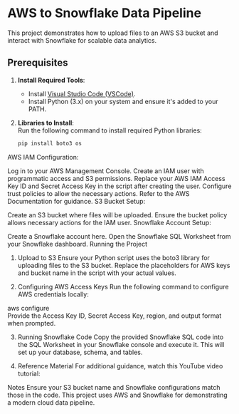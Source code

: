 # AWS to Snowflake Data Pipeline  

This project demonstrates how to upload files to an AWS S3 bucket and interact with Snowflake for scalable data analytics.  

## Prerequisites  
1. **Install Required Tools**:  
   - Install [Visual Studio Code (VSCode)](https://code.visualstudio.com/).  
   - Install Python (3.x) on your system and ensure it's added to your PATH.  

2. **Libraries to Install**:  
   Run the following command to install required Python libraries:  
   ```bash  
   pip install boto3 os  
AWS IAM Configuration:

Log in to your AWS Management Console.
Create an IAM user with programmatic access and S3 permissions.
Replace your AWS IAM Access Key ID and Secret Access Key in the script after creating the user.
Configure trust policies to allow the necessary actions. Refer to the AWS Documentation for guidance.
S3 Bucket Setup:

Create an S3 bucket where files will be uploaded.
Ensure the bucket policy allows necessary actions for the IAM user.
Snowflake Account Setup:

Create a Snowflake account here.
Open the Snowflake SQL Worksheet from your Snowflake dashboard.
Running the Project
1. Upload to S3
Ensure your Python script uses the boto3 library for uploading files to the S3 bucket. Replace the placeholders for AWS keys and bucket name in the script with your actual values.

2. Configuring AWS Access Keys
Run the following command to configure AWS credentials locally:


aws configure  
Provide the Access Key ID, Secret Access Key, region, and output format when prompted.

3. Running Snowflake Code
Copy the provided Snowflake SQL code into the SQL Worksheet in your Snowflake console and execute it. This will set up your database, schema, and tables.

4. Reference Material
For additional guidance, watch this YouTube video tutorial:



Notes
Ensure your S3 bucket name and Snowflake configurations match those in the code.
This project uses AWS and Snowflake for demonstrating a modern cloud data pipeline.
